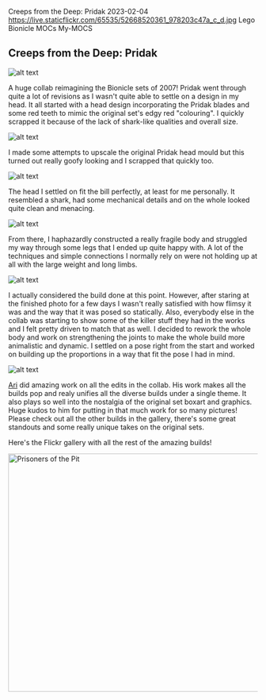 Creeps from the Deep: Pridak
2023-02-04
https://live.staticflickr.com/65535/52668520361_978203c47a_c_d.jpg
Lego Bionicle MOCs My-MOCS

## Creeps from the Deep: Pridak

![alt text](https://live.staticflickr.com/65535/52668520361_cd38929d01_k_d.jpg "Pridak Main Picture")

A huge collab reimagining the Bionicle sets of 2007! Pridak went through quite a lot of revisions as I wasn't quite able to settle on a design in my head. It all started with a head design incorporating the Pridak blades and some red teeth to mimic the original set's edgy red "colouring". I quickly scrapped it because of the lack of shark-like qualities and overall size.

![alt text](../public/img/pridakphotos/wip1.jpg "Pridak WIP 1")

I made some attempts to upscale the original Pridak head mould but this turned out really goofy looking and I scrapped that quickly too.

![alt text](../public/img/pridakphotos/wip2.jpg " Pridak WIP 2")

 The head I settled on fit the bill perfectly, at least for me personally. It resembled a shark, had some mechanical details and on the whole looked quite clean and menacing. 

![alt text](../public/img/pridakphotos/wip3.jpg "Pridak WIP 3")

From there, I haphazardly constructed a really fragile body and struggled my way through some legs that I ended up quite happy with. A lot of the techniques and simple connections I normally rely on were not holding up at all with the large weight and long limbs. 

![alt text](../public/img/pridakphotos/wip4.png "Pridak WIP 4")

I actually considered the build done at this point. However, after staring at the finished photo for a few days I wasn't really satisfied with how flimsy it was and the way that it was posed so statically. Also, everybody else in the collab was starting to show some of the killer stuff they had in the works and I felt pretty driven to match that as well. I decided to rework the whole body and work on strengthening the joints to make the whole build more animalistic and dynamic. I settled on a pose right from the start and worked on building up the proportions in a way that fit the pose I had in mind.

![alt text](../public/img/pridakphotos/wip5.png "Pridak WIP 5")

[Ari](https://www.flickr.com/photos/188495704@N06) did amazing work on all the edits in the collab. His work makes all the builds pop and realy unifies all the diverse builds under a single theme. It also plays so well into the nostalgia of the original set boxart and graphics. Huge kudos to him for putting in that much work for so many pictures! Please check out all the other builds in the gallery, there's some great standouts and some really unique takes on the original sets.

Here's the Flickr gallery with all the rest of the amazing builds!

<a data-flickr-embed="true" data-header="true" href="https://www.flickr.com/photos/lordoblivionthegreat/galleries/72157721474685797" title="Prisoners of the Pit"><img src="https://live.staticflickr.com/65535/52669082098_816af29c69.jpg" width="640" height="480" alt="Prisoners of the Pit"></a><script async src="https://embedr.flickr.com/assets/client-code.js" charset="utf-8"></script>
